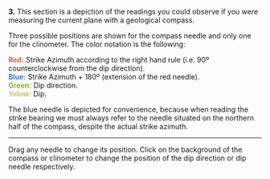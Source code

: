 **3.** This section is a depiction of the readings you could observe if you were measuring the current plane with a geological compass.

Three possible positions are shown for the compass needle and only one for the clinometer. The color notation is the following:

<span style='color:#cc615b'>**Red:**</span> Strike Azimuth according to the right hand rule (i.e. 90º counterclockwise from the dip direction).
<br/>
<span style='color:#3d7fcc'>**Blue:**</span> Strike Azimuth + 180º (extension of the red needle).
<br/>
<span style='color:#82b23e'>**Green:**</span> Dip direction.
<br/>
<span style='color:#ccc470'>**Yelow:**</span> Dip.

The blue needle is depicted for convenience, because when reading the strike bearing we must always refer to the needle situated on the northern half of the compass, despite the actual strike azimuth.

<hr/>

Drag any needle to change its position. Click on the background of the compass or clinometer to change the position of the dip direction or dip needle respectively.
